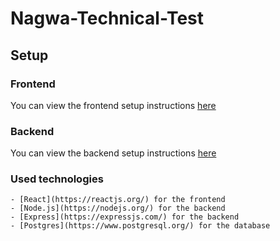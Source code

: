 # Nagwa-Technical-Test

## Setup

### Frontend

You can view the frontend setup instructions [here](https://github.com/Ramzy98/Nagwa-Technical-Test/tree/main/Frontend#readme)

### Backend

You can view the backend setup instructions [here](https://github.com/Ramzy98/Nagwa-Technical-Test/tree/main/Backend#readme)

### Used technologies

    - [React](https://reactjs.org/) for the frontend
    - [Node.js](https://nodejs.org/) for the backend
    - [Express](https://expressjs.com/) for the backend
    - [Postgres](https://www.postgresql.org/) for the database
